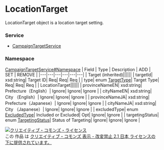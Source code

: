 # LocationTarget
LocationTarget object is a location target setting.
### Service
+ [CampaignTargetService](../../services/CampaignTargetService.md)

### Namespace
[CampaignTargetService#Namespace](../../services/CampaignTargetService.md#namespace)
| Field | Type | Description | ADD | SET | REMOVE | 
|---|---|---|---|---|---|
| Target (inherited)||||||
| targetId| xsd:string| Target ID| Req| Req| Req |
| type| enum <a href="TargetType.md">TargetType</a>| Target Type| Req| Req| Req |
| LocationTarget||||||
| provinceNameEN| xsd:string| Prefecture（English）| Ignore| Ignore| Ignore |
| cityNameEN| xsd:string| City （English）| Ignore| Ignore| Ignore |
| provinceNameJA| xsd:string| Prefecture（Japanese）| Ignore| Ignore| Ignore |
| cityNameJA| xsd:string| City （Japanese）| Ignore| Ignore| Ignore |
| excludedType| enum <a href="ExcludedType.md">ExcludedType</a>| Included or Excluded| Opt| Ignore| Ignore |
| targetingStatus| enum <a href="TargetingStatus.md">TargetingStatus</a>| Status of Targeting| Ignore| Ignore| Ignore |

<a rel="license" href="http://creativecommons.org/licenses/by-nd/2.1/jp/"><img alt="クリエイティブ・コモンズ・ライセンス" style="border-width:0" src="https://i.creativecommons.org/l/by-nd/2.1/jp/88x31.png" /></a><br />この 作品 は <a rel="license" href="http://creativecommons.org/licenses/by-nd/2.1/jp/">クリエイティブ・コモンズ 表示 - 改変禁止 2.1 日本 ライセンスの下に提供されています。</a>
